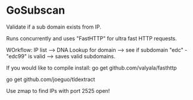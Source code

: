 # GoSubscan
Validate if a sub domain exists from IP.

Runs concurrently and uses "FastHTTP" for ultra fast HTTP requests.

WOrkflow:
IP list --> DNA Lookup for domain --> see if subdomain "edc" - "edc99" is valid --> saves valid subdomains.


If you would like to compile install:
go get github.com/valyala/fasthttp

go get github.com/joeguo/tldextract


Use zmap to find IPs with port 2525 open!
